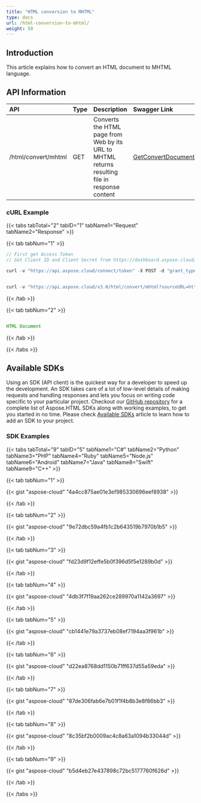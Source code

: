 ```yaml
---
title: "HTML conversion to MHTML"
type: docs
url: /html-conversion-to-mhtml/
weight: 50
---
```


## **Introduction**
This article explains how to convert an HTML document to MHTML language. 
## **API Information**

|**API**|**Type**|**Description**|**Swagger Link**|
| :- | :- | :- | :- |
|/html/convert/mhtml|GET|Converts the HTML page from Web by its URL to MHTML returns resulting file in response content|[GetConvertDocumentToMHTMLByUrl](https://apireference.aspose.cloud/html/#!/Conversion/GetConvertDocumentToMHTMLByUrl)|
### **cURL Example**
{{< tabs tabTotal="2" tabID="1" tabName1="Request" tabName2="Response" >}}

{{< tab tabNum="1" >}}

```java
// First get Access Token
// Get Client ID and Client Secret from https://dashboard.aspose.cloud/

curl -v "https://api.aspose.cloud/connect/token" -X POST -d "grant_type=client_credentials&client_id=XXXXX&client_secret=XXXXX" -H "Content-Type: application/x-www-form-urlencoded" -H "Accept: application/json"

```

```java

curl -v "https://api.aspose.cloud/v3.0/html/convert/mhtml?sourceURL=http://help.websiteos.com/websiteos/example_of_a_simple_html_page.htm" -X GET -H "Accept: application/json" -H "Authorization: Bearer [access token]"

```

{{< /tab >}}

{{< tab tabNum="2" >}}

```java

HTML Document 

```

{{< /tab >}}

{{< /tabs >}}
## **Available SDKs**
Using an SDK (API client) is the quickest way for a developer to speed up the development. An SDK takes care of a lot of low-level details of making requests and handling responses and lets you focus on writing code specific to your particular project. Checkout our [GitHub repository](https://github.com/aspose-html-cloud) for a complete list of Aspose.HTML SDKs along with working examples, to get you started in no time. Please check [Available SDKs](/html/available-sdks/) article to learn how to add an SDK to your project.
### **SDK Examples**
{{< tabs tabTotal="9" tabID="5" tabName1="C#" tabName2="Python" tabName3="PHP" tabName4="Ruby" tabName5="Node.js" tabName6="Android" tabName7="Java" tabName8="Swift" tabName9="C++" >}}

{{< tab tabNum="1" >}}

{{< gist "aspose-cloud" "4a4cc875ae01e3ef985330696eef8938" >}}

{{< /tab >}}

{{< tab tabNum="2" >}}

{{< gist "aspose-cloud" "9e72dbc59a4fb1c2b643519b7970b1b5" >}}

{{< /tab >}}

{{< tab tabNum="3" >}}

{{< gist "aspose-cloud" "fd23d9f12effe5b0f396d5f5e1289b0d" >}}

{{< /tab >}}

{{< tab tabNum="4" >}}

{{< gist "aspose-cloud" "4db3f7f19aa262ce289970a1142a3697" >}}

{{< /tab >}}

{{< tab tabNum="5" >}}

{{< gist "aspose-cloud" "cb1441e79a3737eb08ef7194aa3f961b" >}}

{{< /tab >}}

{{< tab tabNum="6" >}}

{{< gist "aspose-cloud" "d22ea8768dd1150b71ff637d55a59eda" >}}

{{< /tab >}}

{{< tab tabNum="7" >}}

{{< gist "aspose-cloud" "87de306fab6e7b01f1f4b8b3e8f86bb3" >}}

{{< /tab >}}

{{< tab tabNum="8" >}}

{{< gist "aspose-cloud" "8c35bf2b0009ac4c8a63a1094b33044d" >}}

{{< /tab >}}

{{< tab tabNum="9" >}}

{{< gist "aspose-cloud" "b5d4eb27e437898c72bc5177760f626d" >}}

{{< /tab >}}

{{< /tabs >}}
